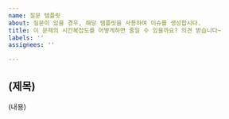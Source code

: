 ```yaml
---
name: 질문 템플릿
about: 질문이 있을 경우, 해당 템플릿을 사용하여 이슈를 생성합시다.
title: 이 문제의 시간복잡도를 어떻게하면 줄일 수 있을까요? 의견 받습니다~
labels: ''
assignees: ''

---
```


## (제목)
(내용)
